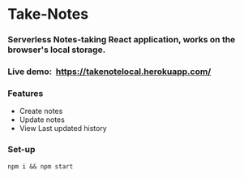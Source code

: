 # Take-Notes

### Serverless Notes-taking React application, works on the browser's local storage.

### Live demo:&nbsp;  https://takenotelocal.herokuapp.com/


### Features
* Create notes
* Update notes
* View Last updated history


### Set-up
```
npm i && npm start
```

